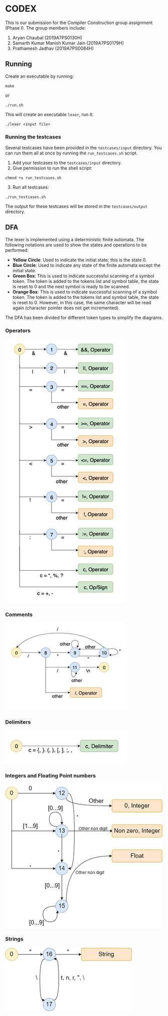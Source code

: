 # CODEX
This is our submission for the Compiler Construction group assignment (Phase I).
The group members include:
1. Aryan Chaubal (2019A7PS0130H)
2. Samarth Kumar Manish Kumar Jain (2019A7PS0179H)
3. Prathamesh Jadhav (2019A7PS0084H)

## Running
Create an executable by running:
```
make
```
or
```
./run.sh
```
This will create an executable `lexer`, run it:
```
./lexer <input file>
```
### Running the testcases
Several testcases have been provided in the `testcases/input` directory. You can run them all at once by running the `run_testcases.sh` script.
1. Add your testcases to the `testcases/input` directory.
2. Give permission to run the shell script:
```
chmod +x run_testcases.sh
```
3. Run all testcases:
```
./run_testcases.sh
```

The output for these testcases will be stored in the `testcases/output` directory.

## DFA
The lexer is implemented using a deterministic finite automata.
The following notations are used to show the states and operations to be performed:
- **Yellow Circle**: Used to indicate the initial state; this is the state 0.
- **Blue Circle**: Used to indicate any state of the finite automata except the initial state.
- **Green Box**: This is used to indicate successful scanning of a symbol token. The token is added to the tokens list and symbol table, the state is reset to 0 and the next symbol is ready to be scanned. 
- **Orange Box**: This is used to indicate successful scanning of a symbol token. The token is added to the tokens list and symbol table, the state is reset to 0. However, in this case, the same character will be read again (character pointer does not get incremented).

The DFA has been divided for different token types to simplify the diagrams.

### Operators
![](assets/operators.png)
### Comments
![](assets/comments.png)
### Delimiters
![](assets/delimiters.png)
### Integers and Floating Point numbers
![](assets/int%20and%20float.png)
### Strings
![](assets/string.png)
